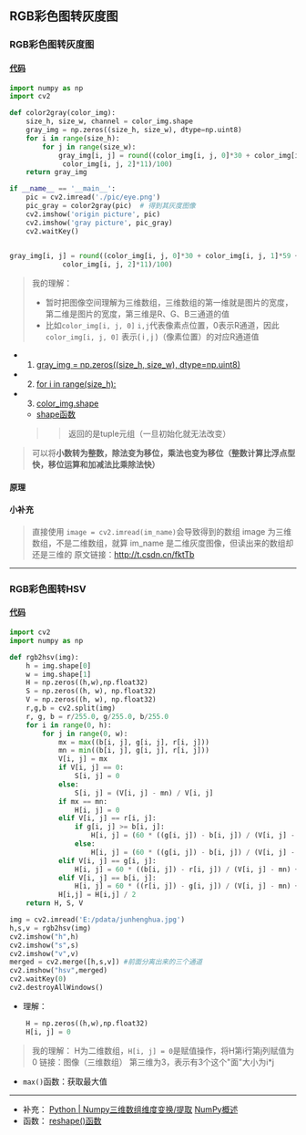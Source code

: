 ## RGB彩色图转灰度图

### RGB彩色图转灰度图
#### [代码](http://t.csdn.cn/qhhfc)
```python
import numpy as np
import cv2

def color2gray(color_img):
    size_h, size_w, channel = color_img.shape
    gray_img = np.zeros((size_h, size_w), dtype=np.uint8)
    for i in range(size_h):
        for j in range(size_w):
            gray_img[i, j] = round((color_img[i, j, 0]*30 + color_img[i, j, 1]*59 +\
             color_img[i, j, 2]*11)/100)
    return gray_img

if __name__ == '__main__':
    pic = cv2.imread('./pic/eye.png')
    pic_gray = color2gray(pic)  # 得到其灰度图像
    cv2.imshow('origin picture', pic)
    cv2.imshow('gray picture', pic_gray)
    cv2.waitKey()
    
```
```python
gray_img[i, j] = round((color_img[i, j, 0]*30 + color_img[i, j, 1]*59 +\
             color_img[i, j, 2]*11)/100)
   ```
       
   >我的理解：
   >* 暂时把图像空间理解为三维数组，三维数组的第一维就是图片的宽度，第二维是图片的宽度，第三维是R、G、B三通道的值
   >* 比如`color_img[i, j, 0]` `i,j`代表像素点位置，0表示R通道，因此`color_img[i, j, 0]` 表示( i , j )（像素位置）的对应R通道值
  * 1. [gray_img = np.zeros((size_h, size_w), dtype=np.uint8)](http://t.csdn.cn/tuE4I)
  
  *    2. [for i in range(size_h):](http://t.csdn.cn/RTMqQ)
* 3. [color_img.shape](http://t.csdn.cn/apUAg)
	* [shape函数](http://t.csdn.cn/apUAg) 
	>>返回的是tuple元组（一旦初始化就无法改变）
>可以将**小数转为整数，除法变为移位，乘法也变为移位（整数计算比浮点型快，移位运算和加减法比乘除法快）**     
#### 原理

#### 小补充
>直接使用 `image = cv2.imread(im_name)`会导致得到的数组 image 为三维数组，不是二维数组，就算 im_name 是二维灰度图像，但读出来的数组却还是三维的
>原文链接：http://t.csdn.cn/fktTb

---

### RGB彩色图转HSV
#### [代码](http://t.csdn.cn/kXGAX)
```python
import cv2
import numpy as np

def rgb2hsv(img):
    h = img.shape[0]
    w = img.shape[1]
    H = np.zeros((h,w),np.float32)
    S = np.zeros((h, w), np.float32)
    V = np.zeros((h, w), np.float32)
    r,g,b = cv2.split(img)
    r, g, b = r/255.0, g/255.0, b/255.0
    for i in range(0, h):
        for j in range(0, w):
            mx = max((b[i, j], g[i, j], r[i, j]))
            mn = min((b[i, j], g[i, j], r[i, j]))
            V[i, j] = mx
            if V[i, j] == 0:
                S[i, j] = 0
            else:
                S[i, j] = (V[i, j] - mn) / V[i, j]
            if mx == mn:
                H[i, j] = 0
            elif V[i, j] == r[i, j]:
                if g[i, j] >= b[i, j]:
                    H[i, j] = (60 * ((g[i, j]) - b[i, j]) / (V[i, j] - mn))
                else:
                    H[i, j] = (60 * ((g[i, j]) - b[i, j]) / (V[i, j] - mn))+360
            elif V[i, j] == g[i, j]:
                H[i, j] = 60 * ((b[i, j]) - r[i, j]) / (V[i, j] - mn) + 120
            elif V[i, j] == b[i, j]:
                H[i, j] = 60 * ((r[i, j]) - g[i, j]) / (V[i, j] - mn) + 240
            H[i,j] = H[i,j] / 2
    return H, S, V

img = cv2.imread('E:/pdata/junhenghua.jpg')
h,s,v = rgb2hsv(img)
cv2.imshow("h",h)
cv2.imshow("s",s)
cv2.imshow("v",v)
merged = cv2.merge([h,s,v]) #前面分离出来的三个通道
cv2.imshow("hsv",merged)
cv2.waitKey(0)
cv2.destroyAllWindows()

```

* 理解：
```python
	H = np.zeros((h,w),np.float32)
	H[i, j] = 0
```
>我的理解：
>H为二维数组，`H[i, j] = 0`是赋值操作，将H第i行第j列赋值为0
>链接：图像（三维数组）
>第三维为3，表示有3个这个"面"大小为i*j

* `max()`函数：获取最大值
---
* 补充：
[Python | Numpy三维数组维度变换/提取](http://t.csdn.cn/8ltjG)
[NumPy概述](https://edu.csdn.net/skill/python/python-3-195)
* 函数：
[reshape()函数](http://t.csdn.cn/9rnPI)
